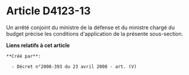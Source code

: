 # Article D4123-13

Un arrêté conjoint du ministre de la défense et du ministre chargé du budget précise les conditions d'application de la
présente sous-section.

**Liens relatifs à cet article**

	**Créé par**:

	  - Décret n°2008-393 du 23 avril 2008 - art. (V)
